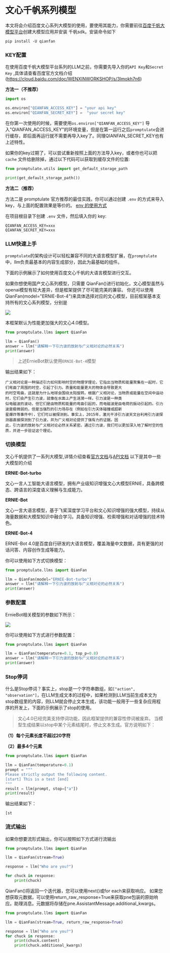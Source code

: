 # 文心千帆系列模型

本文将会介绍百度文心系列大模型的使用，要使用其能力，你需要前往[百度千帆大模型平台](https://console.bce.baidu.com/qianfan/ais/console/applicationConsole/application)创建大模型应用并安装
千帆sdk。安装命令如下

```shell script
pip install -U qianfan
```

### KEY配置

在使用百度千帆大模型平台系列的LLM之前，你需要先导入你的`API Key`和`Secret Key` ,具体请查看百度官方文档介绍(https://cloud.baidu.com/doc/WENXINWORKSHOP/s/3lmokh7n6)

**方法一（不推荐）**

```python
import os

os.environ["QIANFAN_ACCESS_KEY"] = "your api key"
os.environ["QIANFAN_SECRET_KEY"] =  "your secret key"
```

在你第一次使用的时候，需要使用`os.environ["QIANFAN_ACCESS_KEY"]` 导入"QIANFAN_ACCESS_KEY"的环境变量，但是在第一运行之后`promptulate`会进行缓存，即后面再运行就不需要再导入key了。同理QIANFAN_SECRET_KEY也有上述特性。

如果你的key过期了，可以尝试重新按照上面的方法导入key，或者你也可以把 `cache` 文件给删除掉，通过以下代码可以获取到缓存文件的位置:

```python
from promptulate.utils import get_default_storage_path

print(get_default_storage_path())
```

**方法二（推荐）**

方法二是 promptulate 官方推荐的最佳实践，你可以通过创建 `.env` 的方式来导入 key，与上面的配置效果是等价的。 [env 的使用方式](https://github.com/theskumar/python-dotenv)

在项目根目录下创建 `.env` 文件，然后填入你的 key:

```text
QIANFAN_ACCESS_KEY=xxx
QIANFAN_SECRET_KEY=xxx
```

### LLM快速上手

`promptulate`的架构设计可以轻松兼容不同的大语言模型扩展，在`promptulate`中，llm负责最基本的内容生成部分，因此为最基础的组件。

下面的示例展示了如何使用百度文心千帆的大语言模型进行交互。

如果你想使用国产文心系列模型，只需要 QianFan()进行初始化，文心模型虽然与openai模型有较大差异，但是框架提供了尽可能完美的兼容。
你还可以使用QianFan(model="ERNIE-Bot-4")来具体选择对应的文心模型，目前框架基本支持所有的文心系列模型，分别是

![](../../images/qianfan_model.png)

本框架默认为性能更加强大的文心4.0模型。


```python
from promptulate.llms import QianFan

llm = QianFan() 
answer = llm("请解释一下引力波的放射与广义相对论的必然关系")
print(answer)

```

> 上述ErnieBot默认使用`ERNIE-Bot-4`模型

输出结果如下：

```text
广义相对论是一种描述引力如何影响时空的物理学理论，它指出当物质和能量聚集在一起时，它们弯曲了周围的时空，引起了引力。质量和能量更大的物体会导致更大
的时空弯曲，这就是为什么地球会围绕太阳旋转。根据广义相对论，当物质或能量在空间中运动时，它们会产生引力波，就像在水面上产生涟漪一样。引力波是一种类
似电磁波的波动，但它们是由物质和能量的弯曲引起的，而电磁波是由电荷的振动引起的。引力波是极微弱的，但是当强烈的引力场存在（例如在引力天体碰撞或超新
星爆炸等事件中），它们可以被探测到。事实上，2015年，激光干涉引力波天文台利用引力波探测器直接探测到了引力波，并为广义相对论提供了强有力的证据。因
此，引力波的放射与广义相对论必然关系紧密。通过引力波，我们可以更加深入地了解时空的性质，并进一步验证这个理论。
```

### 切换模型

文心千帆提供了一系列大模型,详情介绍查看[官方文档](https://cloud.baidu.com/doc/WENXINWORKSHOP/s/Jlfmc9dit)与[API文档](https://cloud.baidu.com/doc/WENXINWORKSHOP/s/Nlks5zkzu)
以下是其中一些大模型的介绍

**ERNIE-Bot-turbo**

文心一言人工智能大语言模型，拥有产业级知识增强文心大模型ERNIE，具备跨模态、跨语言的深度语义理解与生成能力。

**ERNIE-Bot**

文心一言大语言模型，基于飞桨深度学习平台和文心知识增强的强大模型，持续从海量数据和大模型知识中融合学习。具备知识增强、检索增强和对话增强的技术特色。

**ERNIE-Bot-4**

ERNIE-Bot 4.0是百度自行研发的大语言模型，覆盖海量中文数据，具有更强的对话问答、内容创作生成等能力。

你可以使用如下方式切换模型：

```python
from promptulate.llms import QianFan

llm = QianFan(model="ERNIE-Bot-turbo") 
answer = llm("请解释一下引力波的放射与广义相对论的必然关系")
print(answer)
```

### 参数配置

ErnieBot相关模型的参数如下所示：

![](../../images/erniebot_param_1.png)

你可以使用如下方式进行参数配置：

```python
from promptulate.llms import QianFan

llm = QianFan(temperature=0.1, top_p=0.8) 
answer = llm("请解释一下引力波的放射与广义相对论的必然关系")
print(answer)
```

### Stop停词

什么是Stop停词？事实上，stop是一个字符串数组，如`["action", "observation"]`，在LLM生成文本的过程中，如果检测到LLM当前生成本文为stop数组里的内容，则LLM就会停止文本生成，该功能一般用于一些复杂应用程序的开发上，下面的示例展示了stop的使用。

> 文心4.0已经完美支持停词功能，因此框架提供的兼容性停词被废弃。
> 当模型生成结果以stop中某个元素结尾时，停止文本生成。官方说明如下：

**（1）每个元素长度不超过20字符**

**（2）最多4个元素**

```python
from promptulate.llms import QianFan

llm = QianFan(temperature=0.1)
prompt = """
Please strictly output the following content.
[start] This is a test [end]
"""
result = llm(prompt, stop=["a"])
print(result)
```

输出结果如下：

```text
[st
```

### 流式输出

如果你想要流形式输出，你可以按照如下方式进行流输出

```python
from promptulate.llms import QianFan

llm = QianFan(stream=True)

response = llm("Who are you?")

for chuck in response:
    print(chuck)
```

QianFan()将返回一个迭代器，您可以使用next()或for each来获取响应。
如果您想获取元数据，可以使用return_raw_response=True来获取pne包装的原始响应。助理消息。元数据将存储在pne.AssistantMessage.additional_kwargs。

```python
from promptulate.llms import QianFan

llm = QianFan(stream=True, return_raw_response=True)

response = llm("Who are you?")
for chuck in response:
    print(chuck.content)
    print(chuck.additional_kwargs)
```

